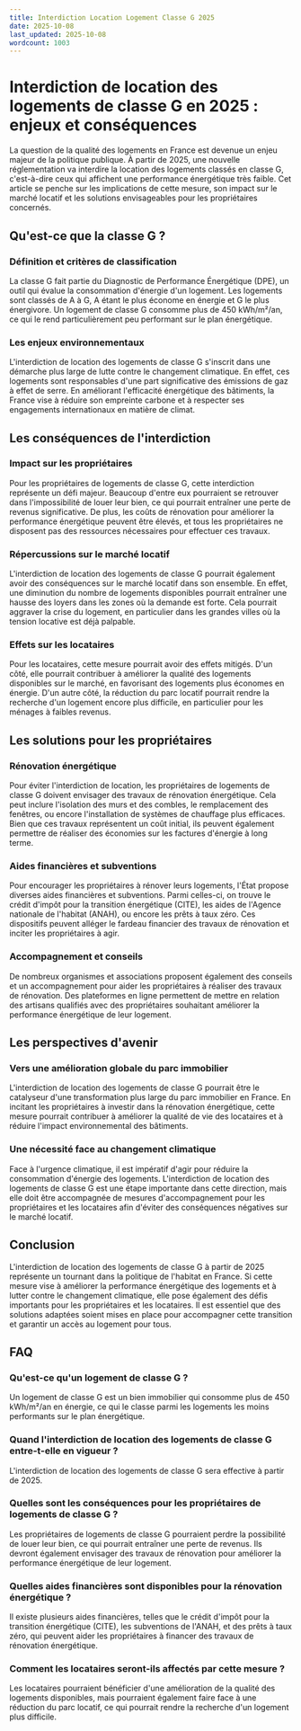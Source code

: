 ```yaml
---
title: Interdiction Location Logement Classe G 2025
date: 2025-10-08
last_updated: 2025-10-08
wordcount: 1003
---
```


# Interdiction de location des logements de classe G en 2025 : enjeux et conséquences

La question de la qualité des logements en France est devenue un enjeu majeur de la politique publique. À partir de 2025, une nouvelle réglementation va interdire la location des logements classés en classe G, c'est-à-dire ceux qui affichent une performance énergétique très faible. Cet article se penche sur les implications de cette mesure, son impact sur le marché locatif et les solutions envisageables pour les propriétaires concernés.

## Qu'est-ce que la classe G ?

### Définition et critères de classification

La classe G fait partie du Diagnostic de Performance Énergétique (DPE), un outil qui évalue la consommation d'énergie d'un logement. Les logements sont classés de A à G, A étant le plus économe en énergie et G le plus énergivore. Un logement de classe G consomme plus de 450 kWh/m²/an, ce qui le rend particulièrement peu performant sur le plan énergétique.

### Les enjeux environnementaux

L'interdiction de location des logements de classe G s'inscrit dans une démarche plus large de lutte contre le changement climatique. En effet, ces logements sont responsables d'une part significative des émissions de gaz à effet de serre. En améliorant l'efficacité énergétique des bâtiments, la France vise à réduire son empreinte carbone et à respecter ses engagements internationaux en matière de climat.

## Les conséquences de l'interdiction

### Impact sur les propriétaires

Pour les propriétaires de logements de classe G, cette interdiction représente un défi majeur. Beaucoup d'entre eux pourraient se retrouver dans l'impossibilité de louer leur bien, ce qui pourrait entraîner une perte de revenus significative. De plus, les coûts de rénovation pour améliorer la performance énergétique peuvent être élevés, et tous les propriétaires ne disposent pas des ressources nécessaires pour effectuer ces travaux.

### Répercussions sur le marché locatif

L'interdiction de location des logements de classe G pourrait également avoir des conséquences sur le marché locatif dans son ensemble. En effet, une diminution du nombre de logements disponibles pourrait entraîner une hausse des loyers dans les zones où la demande est forte. Cela pourrait aggraver la crise du logement, en particulier dans les grandes villes où la tension locative est déjà palpable.

### Effets sur les locataires

Pour les locataires, cette mesure pourrait avoir des effets mitigés. D'un côté, elle pourrait contribuer à améliorer la qualité des logements disponibles sur le marché, en favorisant des logements plus économes en énergie. D'un autre côté, la réduction du parc locatif pourrait rendre la recherche d'un logement encore plus difficile, en particulier pour les ménages à faibles revenus.

## Les solutions pour les propriétaires

### Rénovation énergétique

Pour éviter l'interdiction de location, les propriétaires de logements de classe G doivent envisager des travaux de rénovation énergétique. Cela peut inclure l'isolation des murs et des combles, le remplacement des fenêtres, ou encore l'installation de systèmes de chauffage plus efficaces. Bien que ces travaux représentent un coût initial, ils peuvent également permettre de réaliser des économies sur les factures d'énergie à long terme.

### Aides financières et subventions

Pour encourager les propriétaires à rénover leurs logements, l'État propose diverses aides financières et subventions. Parmi celles-ci, on trouve le crédit d'impôt pour la transition énergétique (CITE), les aides de l'Agence nationale de l'habitat (ANAH), ou encore les prêts à taux zéro. Ces dispositifs peuvent alléger le fardeau financier des travaux de rénovation et inciter les propriétaires à agir.

### Accompagnement et conseils

De nombreux organismes et associations proposent également des conseils et un accompagnement pour aider les propriétaires à réaliser des travaux de rénovation. Des plateformes en ligne permettent de mettre en relation des artisans qualifiés avec des propriétaires souhaitant améliorer la performance énergétique de leur logement.

## Les perspectives d'avenir

### Vers une amélioration globale du parc immobilier

L'interdiction de location des logements de classe G pourrait être le catalyseur d'une transformation plus large du parc immobilier en France. En incitant les propriétaires à investir dans la rénovation énergétique, cette mesure pourrait contribuer à améliorer la qualité de vie des locataires et à réduire l'impact environnemental des bâtiments.

### Une nécessité face au changement climatique

Face à l'urgence climatique, il est impératif d'agir pour réduire la consommation d'énergie des logements. L'interdiction de location des logements de classe G est une étape importante dans cette direction, mais elle doit être accompagnée de mesures d'accompagnement pour les propriétaires et les locataires afin d'éviter des conséquences négatives sur le marché locatif.

## Conclusion

L'interdiction de location des logements de classe G à partir de 2025 représente un tournant dans la politique de l'habitat en France. Si cette mesure vise à améliorer la performance énergétique des logements et à lutter contre le changement climatique, elle pose également des défis importants pour les propriétaires et les locataires. Il est essentiel que des solutions adaptées soient mises en place pour accompagner cette transition et garantir un accès au logement pour tous.

## FAQ

### Qu'est-ce qu'un logement de classe G ?

Un logement de classe G est un bien immobilier qui consomme plus de 450 kWh/m²/an en énergie, ce qui le classe parmi les logements les moins performants sur le plan énergétique.

### Quand l'interdiction de location des logements de classe G entre-t-elle en vigueur ?

L'interdiction de location des logements de classe G sera effective à partir de 2025.

### Quelles sont les conséquences pour les propriétaires de logements de classe G ?

Les propriétaires de logements de classe G pourraient perdre la possibilité de louer leur bien, ce qui pourrait entraîner une perte de revenus. Ils devront également envisager des travaux de rénovation pour améliorer la performance énergétique de leur logement.

### Quelles aides financières sont disponibles pour la rénovation énergétique ?

Il existe plusieurs aides financières, telles que le crédit d'impôt pour la transition énergétique (CITE), les subventions de l'ANAH, et des prêts à taux zéro, qui peuvent aider les propriétaires à financer des travaux de rénovation énergétique.

### Comment les locataires seront-ils affectés par cette mesure ?

Les locataires pourraient bénéficier d'une amélioration de la qualité des logements disponibles, mais pourraient également faire face à une réduction du parc locatif, ce qui pourrait rendre la recherche d'un logement plus difficile.